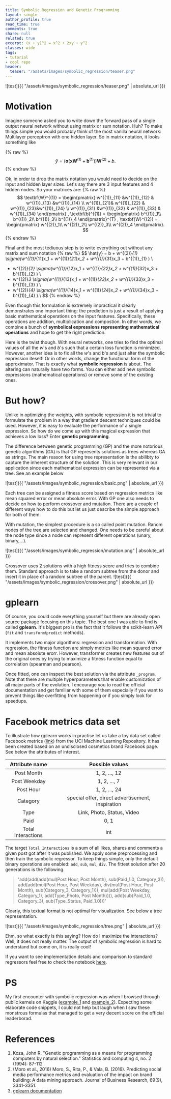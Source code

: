 ```yaml
---
title: Symbolic Regression and Genetic Programming
layout: single
author_profile: true
read_time: true
comments: true
share: null
related: true
excerpt: (x + y)^2 = x^2 + 2xy + y^2
classes: wide
tags:
- tutorial
- cool repo
header:
  teaser: "/assets/images/symbolic_regression/teaser.png"
---
```


![test]({{ "/assets/images/symbolic_regression/teaser.png" | absolute_url }})



# Motivation
Imagine someone asked you to write down the forward pass of a single output neural network without using matrix or sum notation. Huh? To make things simple you would probably think of the most vanilla neural network: Multilayer perceptron with one hidden layer. So in matrix notation, it looks something like

{% raw %}
$$
\hat{y} =\big(\pmb{\sigma}(\textbf{x} \textbf{W}^{(1)} + \textbf{b}^{(1)})\big)\textbf{W}^{(2)} + b.
$$
{% endraw %}

Ok, in order to drop the matrix notation you would need to decide on the input and hidden layer sizes. Let's say there are 3 input features and 4 hidden nodes.  So your matrices are:
{% raw %}
$$
 \textbf{W}^{(1)} =
 \begin{pmatrix}
w^{(1)}_{11} &w^{(1)}_{12}  & w^{(1)}_{13} &w^{(1)}_{14} \\ 
 w^{(1)}_{21}& w^{(1)}_{22} &  w^{(1)}_{23}&w^{(1)}_{24} \\ 
w^{(1)}_{31} &w^{(1)}_{32}  & w^{(1)}_{33} & w^{(1)}_{34}
\end{pmatrix}
,
 \textbf{b}^{(1)} = 
 \begin{pmatrix}
b^{(1)}_1\\ 
b^{(1)}_2\\ 
b^{(1)}_3\\ 
b^{(1)}_4
\end{pmatrix}^{T}
,
 \textbf{W}^{(2)} = 
 \begin{pmatrix}
w^{(2)}_1\\ 
w^{(2)}_2\\ 
w^{(2)}_3\\ 
w^{(2)}_4
\end{pmatrix}.
$$
{% endraw %}

Final and the most tediuous step is to write everything out without any matrix and sum notation
{% raw %}
$$
\hat{y} = b +  w^{(2)}_{1} \sigma(w^{(1)}_{11}x_1 + w^{(1)}_{21}x_2 + w^{(1)}_{31}x_3 + b^{(1)}_{1} ) \\
 + w^{(2)}_{2} \sigma(w^{(1)}_{12}x_1 + w^{(1)}_{22}x_2 + w^{(1)}_{32}x_3 + b^{(1)}_{2} ) \\
 + w^{(2)}_3 \sigma(w^{(1)}_{13}x_1 + w^{(1)}_{23}x_2 + w^{(1)}_{33}x_3 + b^{(1)}_{3} ) \\
 + w^{(2)}_{4} \sigma(w^{(1)}_{14}x_1 + w^{(1)}_{24}x_2 + w^{(1)}_{34}x_3 + b^{(1)}_{4} ).\\
$$
{% endraw %}

Even though this formulation is extremely impractical it clearly demonstrates one important thing: the prediction is just a result of applying basic mathematical operations on the input features. Specifically, these operations are addition, multiplication and compostion. In other words, we combine a bunch of **symbolical expressions representing mathematical operations** and hope to get the right prediction. 

Here is the twist though. With neural networks, one tries to find the optimal values of all the *w*'s and *b*'s  such that a certain loss function is minimized. However, another idea is to fix all the *w*'s and *b*'s and just alter the symbolic expression iteself! Or in other words, change the functional form of the approximator. That is exactly what **symbolic regression** is about. The altering can naturally have two forms. You can either add new symbolic expressions (mathematical operations) or remove some of the existing ones.


# But how?
Unlike in optimizing the weights, with symbolic regression it is not trivial to formulate the problem in a way that gradient descent techniques could be used. However, it is easy to evaluate the performance of a single expression.
So how do we come up with this magical expression that achieves a low loss? Enter **genetic programming**.


The difference between genetic programming (GP) and the more notorious genetic algorithms (GA) is that GP represents solutions as trees whereas GA as strings. The main reason for using tree representation is the abilibty to capture the inherent structure of the solution. This is very relevant in our application since each mathematical expression can be represented via a tree. See an example below 

![test]({{ "/assets/images/symbolic_regression/basic.png" | absolute_url }})

Each tree can be assigned a fitness score based on regression metrics like mean squared error or mean absolute error. With GP one also needs to decide on how to perform  crossover and mutation. There are a couple of different ways how to do this but let us just describe the simple approach for both of them.

With mutation, the simplest procedure is a so called point mutation. Ranom nodes of the tree are selected and changed. One needs to be careful about the node type since a node can represent different operations (unary, binary,...).


![test]({{ "/assets/images/symbolic_regression/mutation.png" | absolute_url }})


Crossover uses 2 solutions  with a high fitness score and tries to combine them. Standard approach is to take a random subtree from the donor and insert it in place of a random subtree of the parent.
![test]({{ "/assets/images/symbolic_regression/crossover.png" | absolute_url }})

# gplearn
Of course, you could code everything yourself but there are already open source package focusing on this topic. The best one I was able to find is called **gplearn**. It's biggest pro is the fact that it follows the scikit-learn API (`fit` and `transform`/`predict` methods).

It implements two major algorithms: regression and transformation. With regression, the fitness function are simply metrics like mean squared error and mean absolute erorr. However, transformer creates new features out of the original ones by trying to maximize a fitness function equal to correlation (spearman and pearson).

Once fitted, one can inspect the best solution via the attribute `_program`. Note that there are multiple hyperparameters that enable customization of all major parts of the evolution. I encourage you to read the official documentation and get familiar with some of them especially if you want to prevent things like overfitting from happening or if you simply look for speedups.

# Facebook metrics data set
To illustrate how gplearn works in practise let us take a toy data set called Facebook metrics ([link](http://archive.ics.uci.edu/ml/datasets/Facebook+metrics)) from the UCI Machine Learning Repository. It has been created based on an undisclosed cosmetics brand Facebook page. See below the attributes of interest.

|   Attribute name  |                  Possible values                 |
|:-----------------:|:------------------------------------------------:|
| Post Month        | 1, 2, ..., 12                                    |
| Post Weekday      | 1, 2, ..., 7                                     |
| Post Hour         | 1, 2, ..., 24                                    |
| Category          | special offer, direct advertisement, inspiration |
| Type              | Link, Photo, Status, Video                       |
| Paid              | 0, 1                                             |
| Total Interactions | int                                              |

The target `Total Interactions` is a sum of all likes, shares and comments a given post got after it was published.  We apply some preprocessing and then train the symbolic regressor. To keep things simple, only the default binary operations are enabled: `add`, `sub`, `mul`, `div`. The fittest solution after 20 generations is the following.

> 
> 'add(add(add(mul(Post Hour, Post Month), sub(Paid_1.0, Category_3)), add(add(mul(Post Hour, Post Weekday), div(mul(Post Hour, Post Month), sub(Category_3, Category_1))), mul(add(Post Weekday, Category_1), add(Type_Photo, Post Month)))), add(sub(Paid_1.0, Category_3), sub(Type_Status, Paid_1.0)))'

Clearly, this textual format is not optimal for visualization. See below a tree representation.

![test]({{ "/assets/images/symbolic_regression/tree.png" | absolute_url }})

Ehm, so what exactly is this saying? How do I maximize the interactions? Well, it does not really matter. The output of symbolic regression  is hard to understand but come on, it is really cool!

If you want to see implementation details and comparison to standard regressors feel free to check the notebook [here](https://github.com/jankrepl/symbolic-regression-genetic-programming/blob/master/main.ipynb).
# PS
My first encounter with symbolic regression was when I browsed through public kernels on Kaggle ([example_1](https://www.kaggle.com/scirpus/genetic-programming-lb-0-0643904) and [example_2](https://www.kaggle.com/scirpus/genetic-programming-lb-0-88)). Expecting some elaborate code snippets, I could not help but laugh when I saw these monstrous formulas that managed to get a very decent score on the official leaderborad. 
# References

1. Koza, John R. "Genetic programming as a means for programming computers by natural selection." Statistics and computing 4, no. 2 (1994): 87-112
2. (Moro et al., 2016) Moro, S., Rita, P., & Vala, B. (2016). Predicting social media performance metrics and evaluation of the impact on brand building: A data mining approach. Journal of Business Research, 69(9), 3341-3351.
3. [gplearn documentation](http://gplearn.readthedocs.io/en/stable/)


  <script type="text/x-mathjax-config">
    MathJax.Hub.Config({
      tex2jax: {
        skipTags: ['script', 'noscript', 'style', 'textarea', 'pre'],
        inlineMath: [['$','$']]
      }
    });
  </script>
  <script src="https://cdn.mathjax.org/mathjax/latest/MathJax.js?config=TeX-AMS-MML_HTMLorMML" type="text/javascript"></script>